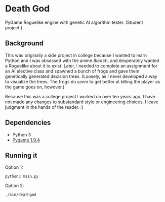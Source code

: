 # Death God

PyGame Roguelike engine with genetic AI algorithm tester.
(Student project.)

## Background

This was originally a side project in college because I wanted to
learn Python and I was obsessed with the anime *Bleach*,
and desperately wanted a Roguelike about it to exist. Later, I
needed to complete an assignment for an AI elective class and
spawned a bunch of frogs and gave them genetically generated decision
trees. (Loosely, as I never developed a way to visualize the trees.
The frogs do *seem* to get better at killing the player as the game
goes on, however.)

Because this was a college project I worked on over ten years ago, I
have not made any changes to substandard style or engineering choices.
I leave judgment in the hands of the reader. :)

## Dependencies

* Python 3
* [Pygame 1.9.4](https://www.pygame.org/wiki/GettingStarted)

## Running it

Option 1:

`python3 main.py`

Option 2:

`./bin/deathgod`

